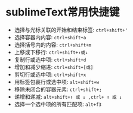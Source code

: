 # sublimeText常用快捷键

- 选择与光标关联的开始和结束标签: `ctrl+shift+'`
- 选择容器内内容: `ctrl+shift+a`
- 选择括号内的内容: `ctrl+shift+m`
- 上移或下移行: `ctrl+shift+↑或↓`
- 复制行或选中项: `ctrl+shift+d`
- 增加和减少缩进: `ctrl+shift+[或]`
- 剪切行或选中项: `ctrl+shift+x`
- 用标签包裹行或选中项: `alt+shift+w`
- 移除未闭合的容器元素: `ctrl+shift+;`
- 递增和递减: `alt+shift+↑ 或 ↓ ,ctrl+ ↑ 或 ↓`
- 选择一个选中项的所有匹配项: `alt+f3`